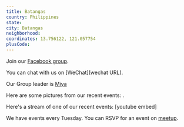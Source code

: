 ```yaml
---
title: Batangas
country: Philippines
state: 
city: Batangas
neighborhood: 
coordinates: 13.756122, 121.057754
plusCode:
---
```

Join our [Facebook group](https://www.facebook.com/groups/free.code.camp.batangas).

You can chat with us on [WeChat](wechat URL).

Our Group leader is [Miya](freecodecamp.org/miya)

Here are some pictures from our recent events:
![]().

Here's a stream of one of our recent events:
[youtube embed]

We have events every Tuesday. You can RSVP for an event on [meetup](meetupurl).
